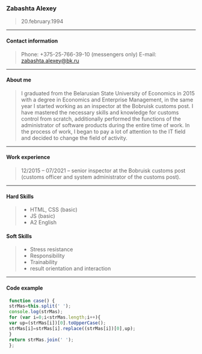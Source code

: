 ### Zabashta Alexey ###

> 20.february.1994

*** *** ***

#### Contact information ####

> Phone: +375-25-766-39-10 (messengers only) 
> E-mail: zabashta.alexey@bk.ru

*** *** ***

#### About me ####

> I graduated from the Belarusian State University of Economics in 2015 with a degree in Economics and Enterprise Management, in the same year I started working as an inspector at the Bobruisk customs post. I have mastered the necessary skills and knowledge for customs control from scratch, additionally performed the functions of the administrator of software products during the entire time of work. In the process of work, I began to pay a lot of attention to the IT field and decided to change the field of activity.

*** *** ***

#### Work experience ####

> 12/2015 – 07/2021 – senior inspector at the Bobruisk customs post (customs officer and system administrator of the customs post).

*** *** ***

#### Hard Skills ####

> -	HTML, CSS (basic)
> -	JS (basic)
> -	A2 English

#### Soft Skills ####

> - Stress resistance
> - Responsibility
> - Trainability
> - result orientation and interaction

*** *** ***

#### Code example ####

```javascript
 function case() {
 strMas=this.split(' ');
 console.log(strMas);
 for (var i=0;i<strMas.length;i++){
 var up=(strMas[i])[0].toUpperCase();
 strMas[i]=strMas[i].replace((strMas[i])[0],up);
 }
 return strMas.join(' ');
 };
```